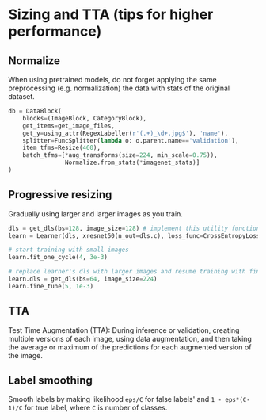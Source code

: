 # Sizing and TTA (tips for higher performance)

## Normalize
When using pretrained models, do not forget applying the same preprocessing (e.g. normalization) the data with stats of the original dataset.

```py
db = DataBlock(
    blocks=(ImageBlock, CategoryBlock),
    get_items=get_image_files, 
    get_y=using_attr(RegexLabeller(r'(.+)_\d+.jpg$'), 'name'),
    splitter=FuncSplitter(lambda o: o.parent.name=='validation'),
    item_tfms=Resize(460),
    batch_tfms=[*aug_transforms(size=224, min_scale=0.75)),
                Normalize.from_stats(*imagenet_stats)]
)
```


## Progressive resizing

Gradually using larger and larger images as you train.


```py
dls = get_dls(bs=128, image_size=128) # implement this utility function
learn = Learner(dls, xresnet50(n_out=dls.c), loss_func=CrossEntropyLossFlat())

# start training with small images
learn.fit_one_cycle(4, 3e-3)

# replace learner's dls with larger images and resume training with fine-tune
learn.dls = get_dls(bs=64, image_size=224)
learn.fine_tune(5, 1e-3)
```

## TTA
Test Time Augmentation (TTA): During inference or validation, creating multiple versions of each image, using data augmentation, and then taking the average or maximum of the predictions for each augmented version of the image.

## Label smoothing

Smooth labels by making likelihood `eps/C` for false labels' and `1 - eps*(C-1)/C` for true label, where `C` is number of classes.
